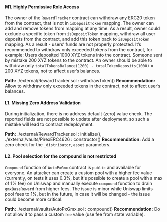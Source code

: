 #### M1. Highly Permissive Role Access
The owner of the `RewardTracker` contract can withdraw any ERC20 token from the contract, that is not in `isDepositToken` mapping. The owner can add and remove tokens from mapping at any time. 
As a result, owner could exclude a specific token from `isDepositToken` mapping, withdraw all user deposits from the contract, and add this token back to `isDepositToken` mapping.  As a result - users’ funds are not properly protected.
It’s recommended to withdraw only exceeded tokens from the contract, for example:
Users deposited 1000 XYZ tokens into the contract.
Someone sent by mistake 200 XYZ tokens to the contract.
An owner should be able to withdraw only `totalTokensBalance(1200) - totalTokenDeposits(1000)` = 200 XYZ tokens, not to affect user’s balances.

**Path:** ./external/RewardTracker.sol : withdrawToken()
**Recommendation:** Allow to withdraw only exceeded tokens in the contract, not to affect user’s balances.

#### L1. Missing Zero Address Validation
During initialization, there is no address default (zero) value check. The reported fields are not possible to update after deployment, so such a mistake will lead to contract redeployment.

**Path:** ./external/RewardTracker.sol : initialize(),
./external/vaults/PirexERC4626 : constructor()
**Recommendation:** Add a zero check for the `_distributor`, `asset` parameters.

#### L2. Pool selection for the compound is not restricted
`Compound` function of `AutoPxGmx` contract is `public` and available for everyone. An attacker can create a custom pool with a higher fee value (currently, on tests it uses 0.3%, but it's possible to create a pool with a max of 1% fee) on Uniswap and manually execute `compound` function to drain `gmxBaseReward` from higher fees. The issue is minor while Uniswap limits pool fees to 1%, but in the future, in case it will be changed - the issue could become more critical.

**Path:** ./external/vaults/AutoPxGmx.sol : compound()
**Recommendation:** Do not allow it to pass a custom `fee` value (use fee from state variable).
